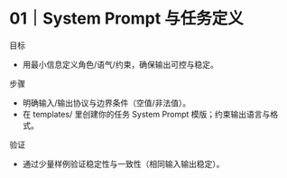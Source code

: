 # 01｜System Prompt 与任务定义

目标
- 用最小信息定义角色/语气/约束，确保输出可控与稳定。

步骤
- 明确输入/输出协议与边界条件（空值/非法值）。
- 在 templates/ 里创建你的任务 System Prompt 模版；约束输出语言与格式。

验证
- 通过少量样例验证稳定性与一致性（相同输入输出稳定）。

